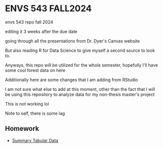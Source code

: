 # ENVS 543 FALL2024

envs 543 repo fall 2024

editing it 3 weeks after the due date

going through all the presentations from Dr. Dyer's Canvas website

But also reading R for Data Science to give myself a second source to look to.

Anyways, this repo will be utilized for the whole semester, hopefully I'll have some cool forest data on here

Additionally here are some changes that I am adding from RStudio

I am not sure what else to add at this moment, other than the fact that I will be using this repository to analyze data for my non-thesis master's project

This is not working lol

Note to self, there is some lag




## Homework

- [Summary Tabular Data](https://acmennaforests.github.io/ENVS543FALL2024/Homework10.01.24.html)
